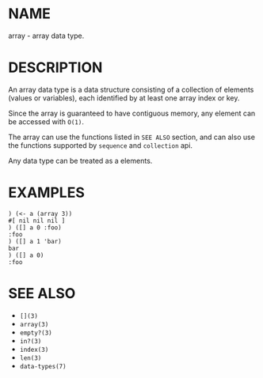 # NAME
array - array data type.

# DESCRIPTION
An array data type is a data structure consisting of a collection of elements (values or variables), each identified by at least one array index or key. 

Since the array is guaranteed to have contiguous memory, any element can be accessed with `O(1)`.

The array can use the functions listed in `SEE ALSO` section, and can also use the functions supported by `sequence` and `collection` api.

Any data type can be treated as a elements.

# EXAMPLES

    ) (<- a (array 3))
    #[ nil nil nil ]
    ) ([] a 0 :foo)
    :foo
    ) ([] a 1 'bar)
    bar
    ) ([] a 0)
    :foo

# SEE ALSO
- `[](3)`
- `array(3)`
- `empty?(3)`
- `in?(3)`
- `index(3)`
- `len(3)`
- `data-types(7)`
